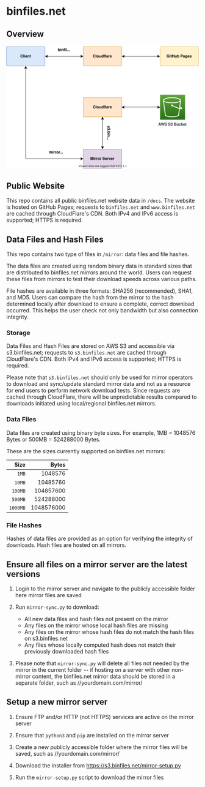 # binfiles.net

## Overview

![Architecture Diagram](./docs/img/binfiles-architecture.svg)

## Public Website

This repo contains all public binfiles.net website data in `/docs`.  The website is hosted on GitHub Pages; requests to `binfiles.net` and `www.binfiles.net` are cached through CloudFlare's CDN.  Both IPv4 and IPv6 access is supported; HTTPS is required.

## Data Files and Hash Files

This repo contains two type of files in `/mirror`:  data files and file hashes.

The data files are created using random binary data in standard sizes that are distributed to binfiles.net mirrors around the world.  Users can request these files from mirrors to test their download speeds across various paths.

File hashes are available in three formats:  SHA256 (recommended), SHA1, and MD5.  Users can compare the hash from the mirror to the hash determined locally after download to ensure a complete, correct download occurred.  This helps the user check not only bandwidth but also connection integrity.

### Storage

Data Files and Hash Files are stored on AWS S3 and accessible via s3.binfiles.net; requests to `s3.binfiles.net` are cached through CloudFlare's CDN.  Both IPv4 and IPv6 access is supported; HTTPS is required.

Please note that `s3.binfiles.net` should only be used for mirror operators to download and sync/update standard mirror data and not as a resource for end users to perform network download tests.  Since requests are cached through CloudFlare, there will be unpredictable results compared to downloads initiated using local/regional binfiles.net mirrors.

### Data Files

Data files are created using binary byte sizes.  For example, 1MB = 1048576 Bytes or 500MB = 524288000 Bytes.

These are the sizes currently supported on binfiles.net mirrors:

| Size | Bytes |
| ---: | ---: |
| `1MB` | 1048576 |
| `10MB` | 10485760 |
| `100MB` | 104857600 |
| `500MB` | 524288000 |
| `1000MB` | 1048576000 |

### File Hashes

Hashes of data files are provided as an option for verifying the integrity of downloads.  Hash files are hosted on all mirrors.

## Ensure all files on a mirror server are the latest versions

1. Login to the mirror server and navigate to the publicly accessible folder here mirror files are saved

1. Run `mirror-sync.py` to download:
   * All new data files and hash files not present on the mirror
   * Any files on the mirror whose local hash files are missing
   * Any files on the mirror whose hash files do not match the hash files on s3.binfiles.net
   * Any files whose locally computed hash does not match their previously downloaded hash files

1. Please note that `mirror-sync.py` will delete all files not needed by the mirror in the current folder -- if hosting on a server with other non-mirror content, the binfiles.net mirror data should be stored in a separate folder, such as //yourdomain.com/mirror/

## Setup a new mirror server

1. Ensure FTP and/or HTTP (not HTTPS) services are active on the mirror server

1. Ensure that `python3` and `pip` are installed on the mirror server

1. Create a new publicly accessible folder where the mirror files will be saved, such as //yourdomain.com/mirror/

1. Download the installer from https://s3.binfiles.net/mirror-setup.py

1. Run the `mirror-setup.py` script to download the mirror files
